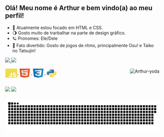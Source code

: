 ## Olá! Meu nome é Arthur e bem vindo(a) ao meu perfil!

- 💫 Atualmente estou focado em HTML e CSS.
- 🌖 Gosto muito de trarbalhar na parte de design gráfico.
- 🪐 Pronomes: Ele/Dele
- 🌟 Fato divertido: Gosto de jogos de ritmo, principalmente Osu! e Taiko no Tatsujin!
 <div>
  <a href="https://github.com/Arthur519">
  <img height="180em" src="https://github-readme-stats.vercel.app/api?username=Arthur519&show_icons=true&theme=dark&include_all_commits=true&count_private=true"/>
  <img height="120em" src="https://github-readme-stats.vercel.app/api/top-langs/?username=Arthur519&layout=compact&langs_count=7&theme=dark"/>
</div>
  <div style="display: inline_block"><br>
  <img align="center" alt="Arthur-Js" height="30" width="40" src="https://raw.githubusercontent.com/devicons/devicon/master/icons/javascript/javascript-plain.svg">
  <img align="center" alt="Arthur-HTML" height="30" width="40" src="https://raw.githubusercontent.com/devicons/devicon/master/icons/html5/html5-original.svg">
  <img align="center" alt="Arthur-CSS" height="30" width="40" src="https://raw.githubusercontent.com/devicons/devicon/master/icons/css3/css3-original.svg">
  <img align="center" alt="Arthur-Python" height="30" width="40" src="https://raw.githubusercontent.com/devicons/devicon/master/icons/python/python-original.svg">
  <img align="right" height="100px" alt="Arthur-yoda" src="https://i.pinimg.com/originals/e3/44/40/e344400ad0c023905c1b66961e242f8d.gif">
</div>
  
  ##
  
  <div> 
 	<a href="https://www.twitch.tv/brownecup" target="_blank"><img src="https://img.shields.io/badge/Twitch-9146FF?style=for-the-badge&logo=twitch&logoColor=white" target="_blank"></a>
 <a href="https://discord.gg/NTyP2HG55e" target="_blank"><img src="https://img.shields.io/badge/Discord-7289DA?style=for-the-badge&logo=discord&logoColor=white" target="_blank"></a> 
 
  ![Snake animation](https://github.com/Arthur519/Arthur519/blob/output/github-contribution-grid-snake.svg)
 
</div>

